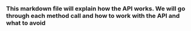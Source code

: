 ### This markdown file will explain how the API works. We will go through each method call and how to work with the API and what to avoid
